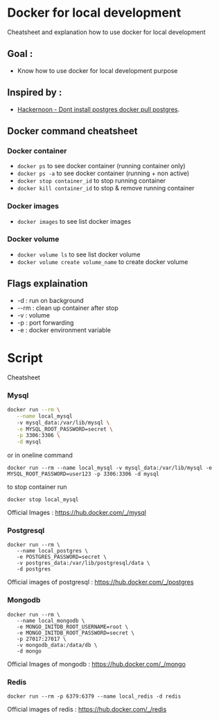 # Docker for local development
Cheatsheet and explanation how to use docker for local development

## Goal :
- Know how to use docker for local development purpose

## Inspired by : 
- [Hackernoon - Dont install postgres docker pull postgres](https://hackernoon.com/dont-install-postgres-docker-pull-postgres-bee20e200198).


## Docker command cheatsheet 

### Docker container
- ```docker ps```
	to see docker container (running container only)
- ```docker ps -a```
	to see docker container (running + non active)
- ```docker stop container_id```
  to stop running container
- ```docker kill container_id```
  to stop & remove running container


### Docker images
- ```docker images```
	to see list docker images

### Docker volume
- ```docker volume ls```
   to see list docker volume
- ```docker volume create volume_name```
   to create docker volume
   

## Flags explaination
-   -d : run on background
- --rm : clean up container after stop
-   -v : volume
-   -p : port forwarding
-   -e : docker environment variable

# Script
Cheatsheet
### Mysql 
```bash
docker run --rm \
   --name local_mysql
   -v mysql_data:/var/lib/mysql \
   -e MYSQL_ROOT_PASSWORD=secret \
   -p 3306:3306 \
   -d mysql
```
or in oneline command
```
docker run --rm --name local_mysql -v mysql_data:/var/lib/mysql -e MYSQL_ROOT_PASSWORD=user123 -p 3306:3306 -d mysql
```
to stop container run
```
docker stop local_mysql
```

Official Images : https://hub.docker.com/_/mysql

### Postgresql
```
docker run --rm \
   --name local_postgres \
   -e POSTGRES_PASSWORD=secret \
   -v postgres_data:/var/lib/postgresql/data \
   -d postgres
```
Official images of postgresql : https://hub.docker.com/_/postgres

### Mongodb
```
docker run --rm \
   --name local_mongodb \
   -e MONGO_INITDB_ROOT_USERNAME=root \
   -e MONGO_INITDB_ROOT_PASSWORD=secret \
   -p 27017:27017 \
   -v mongodb_data:/data/db \
   -d mongo
```
Official Images of mongodb : https://hub.docker.com/_/mongo

### Redis
```
docker run --rm -p 6379:6379 --name local_redis -d redis
```
Official images of  redis : https://hub.docker.com/_/redis


